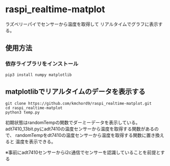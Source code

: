 # raspi_realtime-matplot

ラズベリーパイでセンサーから温度を取得して
リアルタイムでグラフに表示する。

## 使用方法
### 依存ライブラリをインストール

```
pip3 install numpy matplotlib
```

## matplotlibでリアルタイムのデータを表示する

```
git clone https://github.com/kmchord9/raspi_realtime-matplot.git
cd raspi_realtime-matplot
python3 temp.py
```
初期状態はrandomTempの関数でダーミーデータを表示している。
adt7410_13bit.pyにadt7410の温度センサーから温度を取得する関数があるので、
randomTempをdt7410の温度センサーから温度を取得する関数に置き換えると
温度を表示できる。

※事前にadt7410センサーからi2c通信でセンサーを認識していることを前提とする
